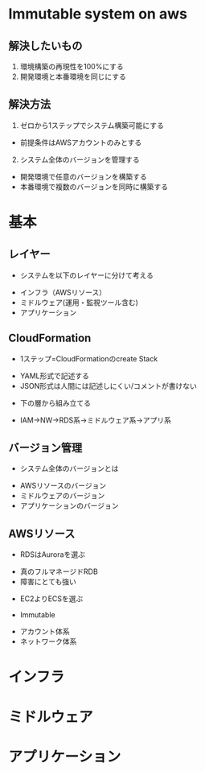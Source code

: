 # Immutable system on aws

## 解決したいもの

1. 環境構築の再現性を100%にする
2. 開発環境と本番環境を同じにする

## 解決方法

1. ゼロから1ステップでシステム構築可能にする
 + 前提条件はAWSアカウントのみとする
2. システム全体のバージョンを管理する
 + 開発環境で任意のバージョンを構築する
 + 本番環境で複数のバージョンを同時に構築する

# 基本

## レイヤー

+ システムを以下のレイヤーに分けて考える
 - インフラ（AWSリソース）
 - ミドルウェア(運用・監視ツール含む)
 - アプリケーション

## CloudFormation

 + 1ステップ=CloudFormationのcreate Stack
  - YAML形式で記述する
  - JSON形式は人間には記述しにくい/コメントが書けない
 + 下の層から組み立てる
  - IAM→NW→RDS系→ミドルウェア系→アプリ系

## バージョン管理

 + システム全体のバージョンとは
  - AWSリソースのバージョン
  - ミドルウェアのバージョン
  - アプリケーションのバージョン

## AWSリソース

 + RDSはAuroraを選ぶ
  - 真のフルマネージドRDB
  - 障害にとても強い
 + EC2よりECSを選ぶ
  - Immutable
 + アカウント体系
 + ネットワーク体系

# インフラ

# ミドルウェア

# アプリケーション
